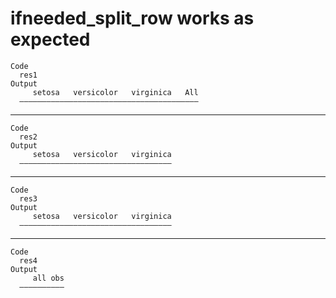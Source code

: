 # ifneeded_split_row works as expected

    Code
      res1
    Output
         setosa   versicolor   virginica   All
      ————————————————————————————————————————

---

    Code
      res2
    Output
         setosa   versicolor   virginica
      ——————————————————————————————————

---

    Code
      res3
    Output
         setosa   versicolor   virginica
      ——————————————————————————————————

---

    Code
      res4
    Output
         all obs
      ——————————

